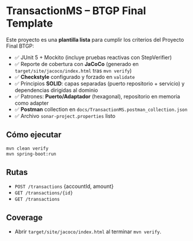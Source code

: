 # TransactionMS – BTGP Final Template

Este proyecto es una **plantilla lista** para cumplir los criterios del Proyecto Final BTGP:

- ✅ JUnit 5 + Mockito (incluye pruebas reactivas con StepVerifier)
- ✅ Reporte de cobertura con **JaCoCo** (generado en `target/site/jacoco/index.html` tras `mvn verify`)
- ✅ **Checkstyle** configurado y forzado en `validate`
- ✅ Principios **SOLID**: capas separadas (puerto repositorio + servicio) y dependencias dirigidas al dominio
- ✅ Patrones: **Puerto/Adaptador** (hexagonal), repositorio en memoria como adapter
- ✅ **Postman** collection en `docs/TransactionMS.postman_collection.json`
- ✅ Archivo `sonar-project.properties` listo

## Cómo ejecutar
```bash
mvn clean verify
mvn spring-boot:run
```

## Rutas
- `POST /transactions` {accountId, amount}
- `GET /transactions/{id}`
- `GET /transactions`

## Coverage
- Abrir `target/site/jacoco/index.html` al terminar `mvn verify`.
